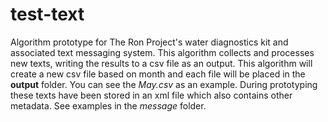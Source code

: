# test-text
Algorithm prototype for The Ron Project's water diagnostics kit and associated text messaging system. This algorithm collects and processes new texts, writing the results to a csv file as an output. This algorithm will create a new csv file based on month and each file will be placed in the **output** folder. You can see the *May.csv* as an example. During prototyping these texts have been stored in an xml file which also contains other metadata. See examples in the *message* folder.
